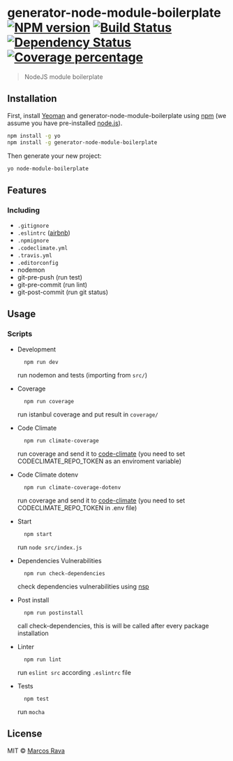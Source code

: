 # generator-node-module-boilerplate [![NPM version][npm-image]][npm-url] [![Build Status][travis-image]][travis-url] [![Dependency Status][daviddm-image]][daviddm-url] [![Coverage percentage][coveralls-image]][coveralls-url]
> NodeJS module boilerplate

## Installation

First, install [Yeoman](http://yeoman.io) and generator-node-module-boilerplate using [npm](https://www.npmjs.com/) (we assume you have pre-installed [node.js](https://nodejs.org/)).

```bash
npm install -g yo
npm install -g generator-node-module-boilerplate
```

Then generate your new project:

```bash
yo node-module-boilerplate
```

## Features
### Including
  * ```.gitignore```
  * ```.eslintrc``` ([airbnb](https://www.npmjs.com/package/eslint-config-airbnb))
  * ```.npmignore```
  * ```.codeclimate.yml```
  * ```.travis.yml```
  * ```.editorconfig```
  * nodemon
  * git-pre-push (run test)
  * git-pre-commit (run lint)
  * git-post-commit (run git status)

## Usage

### Scripts

* Development
  ```
    npm run dev

  ```
  run nodemon and tests (importing from ```src/```)

* Coverage
  ```
    npm run coverage

  ```
  run istanbul coverage and put result in ```coverage/```

* Code Climate
  ```
    npm run climate-coverage

  ```
  run coverage and send it to [code-climate](https://codeclimate.com/) (you need to set CODECLIMATE_REPO_TOKEN as an enviroment variable)

* Code Climate dotenv
  ```
    npm run climate-coverage-dotenv

  ```
  run coverage and send it to [code-climate](https://codeclimate.com/) (you need to set CODECLIMATE_REPO_TOKEN in .env file)

* Start
  ```
    npm start

  ```
  run ```node src/index.js```

* Dependencies Vulnerabilities
  ```
    npm run check-dependencies

  ```
  check dependencies vulnerabilities using [nsp](https://github.com/nodesecurity/nsp)

* Post install
  ```
    npm run postinstall

  ```
  call check-dependencies, this is will be called after every package installation

* Linter
  ```
    npm run lint

  ```
  run ```eslint src``` according ```.eslintrc``` file

* Tests
  ```
    npm test

  ```
  run ```mocha```


## License

MIT © [Marcos Rava](https://github.com/MarcosRava)

[npm-image]: https://badge.fury.io/js/generator-node-module-boilerplate.svg
[npm-url]: https://npmjs.org/package/generator-node-module-boilerplate
[travis-image]: https://travis-ci.org/travelhubapi/generator-node-module-boilerplate.svg?branch=master
[travis-url]: https://travis-ci.org/travelhubapi/generator-node-module-boilerplate
[daviddm-image]: https://david-dm.org/travelhubapi/generator-node-module-boilerplate.svg?theme=shields.io
[daviddm-url]: https://david-dm.org/travelhubapi/generator-node-module-boilerplate
[coveralls-image]: https://coveralls.io/repos/travelhubapi/generator-node-module-boilerplate/badge.svg
[coveralls-url]: https://coveralls.io/r/travelhubapi/generator-node-module-boilerplate
